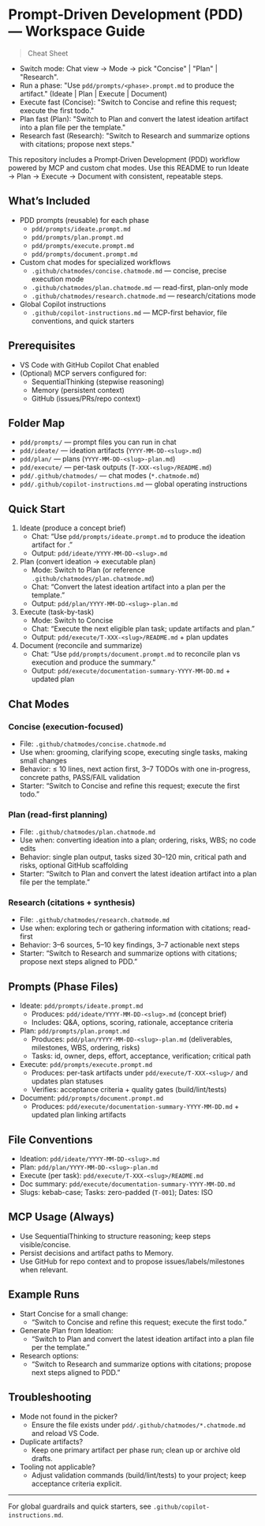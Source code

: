 # Prompt‑Driven Development (PDD) — Workspace Guide

> Cheat Sheet
- Switch mode: Chat view → Mode → pick "Concise" | "Plan" | "Research".
- Run a phase: "Use `pdd/prompts/<phase>.prompt.md` to produce the artifact." (Ideate | Plan | Execute | Document)
- Execute fast (Concise): "Switch to Concise and refine this request; execute the first todo."
- Plan fast (Plan): "Switch to Plan and convert the latest ideation artifact into a plan file per the template."
- Research fast (Research): "Switch to Research and summarize options with citations; propose next steps."

This repository includes a Prompt‑Driven Development (PDD) workflow powered by MCP and custom chat modes. Use this README to run Ideate → Plan → Execute → Document with consistent, repeatable steps.

## What’s Included
- PDD prompts (reusable) for each phase
  - `pdd/prompts/ideate.prompt.md`
  - `pdd/prompts/plan.prompt.md`
  - `pdd/prompts/execute.prompt.md`
  - `pdd/prompts/document.prompt.md`
- Custom chat modes for specialized workflows
  - `.github/chatmodes/concise.chatmode.md` — concise, precise execution mode
  - `.github/chatmodes/plan.chatmode.md` — read-first, plan-only mode
  - `.github/chatmodes/research.chatmode.md` — research/citations mode
- Global Copilot instructions
  - `.github/copilot-instructions.md` — MCP-first behavior, file conventions, and quick starters

## Prerequisites
- VS Code with GitHub Copilot Chat enabled
- (Optional) MCP servers configured for:
  - SequentialThinking (stepwise reasoning)
  - Memory (persistent context)
  - GitHub (issues/PRs/repo context)

## Folder Map
- `pdd/prompts/` — prompt files you can run in chat
- `pdd/ideate/` — ideation artifacts (`YYYY-MM-DD-<slug>.md`)
- `pdd/plan/` — plans (`YYYY-MM-DD-<slug>-plan.md`)
- `pdd/execute/` — per-task outputs (`T-XXX-<slug>/README.md`)
- `pdd/.github/chatmodes/` — chat modes (`*.chatmode.md`)
- `pdd/.github/copilot-instructions.md` — global operating instructions

## Quick Start
1) Ideate (produce a concept brief)
   - Chat: “Use `pdd/prompts/ideate.prompt.md` to produce the ideation artifact for <initiative>.”
   - Output: `pdd/ideate/YYYY-MM-DD-<slug>.md`
2) Plan (convert ideation → executable plan)
   - Mode: Switch to Plan (or reference `.github/chatmodes/plan.chatmode.md`)
   - Chat: “Convert the latest ideation artifact into a plan per the template.”
   - Output: `pdd/plan/YYYY-MM-DD-<slug>-plan.md`
3) Execute (task-by-task)
   - Mode: Switch to Concise
   - Chat: “Execute the next eligible plan task; update artifacts and plan.”
   - Output: `pdd/execute/T-XXX-<slug>/README.md` + plan updates
4) Document (reconcile and summarize)
   - Chat: “Use `pdd/prompts/document.prompt.md` to reconcile plan vs execution and produce the summary.”
   - Output: `pdd/execute/documentation-summary-YYYY-MM-DD.md` + updated plan

## Chat Modes
### Concise (execution-focused)
- File: `.github/chatmodes/concise.chatmode.md`
- Use when: grooming, clarifying scope, executing single tasks, making small changes
- Behavior: ≤ 10 lines, next action first, 3–7 TODOs with one in-progress, concrete paths, PASS/FAIL validation
- Starter: “Switch to Concise and refine this request; execute the first todo.”

### Plan (read-first planning)
- File: `.github/chatmodes/plan.chatmode.md`
- Use when: converting ideation into a plan; ordering, risks, WBS; no code edits
- Behavior: single plan output, tasks sized 30–120 min, critical path and risks, optional GitHub scaffolding
- Starter: “Switch to Plan and convert the latest ideation artifact into a plan file per the template.”

### Research (citations + synthesis)
- File: `.github/chatmodes/research.chatmode.md`
- Use when: exploring tech or gathering information with citations; read-first
- Behavior: 3–6 sources, 5–10 key findings, 3–7 actionable next steps
- Starter: “Switch to Research and summarize options with citations; propose next steps aligned to PDD.”

## Prompts (Phase Files)
- Ideate: `pdd/prompts/ideate.prompt.md`
  - Produces: `pdd/ideate/YYYY-MM-DD-<slug>.md` (concept brief)
  - Includes: Q&A, options, scoring, rationale, acceptance criteria
- Plan: `pdd/prompts/plan.prompt.md`
  - Produces: `pdd/plan/YYYY-MM-DD-<slug>-plan.md` (deliverables, milestones, WBS, ordering, risks)
  - Tasks: id, owner, deps, effort, acceptance, verification; critical path
- Execute: `pdd/prompts/execute.prompt.md`
  - Produces: per-task artifacts under `pdd/execute/T-XXX-<slug>/` and updates plan statuses
  - Verifies: acceptance criteria + quality gates (build/lint/tests)
- Document: `pdd/prompts/document.prompt.md`
  - Produces: `pdd/execute/documentation-summary-YYYY-MM-DD.md` + updated plan linking artifacts

## File Conventions
- Ideation: `pdd/ideate/YYYY-MM-DD-<slug>.md`
- Plan: `pdd/plan/YYYY-MM-DD-<slug>-plan.md`
- Execute (per task): `pdd/execute/T-XXX-<slug>/README.md`
- Doc summary: `pdd/execute/documentation-summary-YYYY-MM-DD.md`
- Slugs: kebab-case; Tasks: zero-padded (`T-001`); Dates: ISO

## MCP Usage (Always)
- Use SequentialThinking to structure reasoning; keep steps visible/concise.
- Persist decisions and artifact paths to Memory.
- Use GitHub for repo context and to propose issues/labels/milestones when relevant.

## Example Runs
- Start Concise for a small change:
  - “Switch to Concise and refine this request; execute the first todo.”
- Generate Plan from Ideation:
  - “Switch to Plan and convert the latest ideation artifact into a plan file per the template.”
- Research options:
  - “Switch to Research and summarize options with citations; propose next steps aligned to PDD.”

## Troubleshooting
- Mode not found in the picker?
  - Ensure the file exists under `pdd/.github/chatmodes/*.chatmode.md` and reload VS Code.
- Duplicate artifacts?
  - Keep one primary artifact per phase run; clean up or archive old drafts.
- Tooling not applicable?
  - Adjust validation commands (build/lint/tests) to your project; keep acceptance criteria explicit.

---
For global guardrails and quick starters, see `.github/copilot-instructions.md`.
